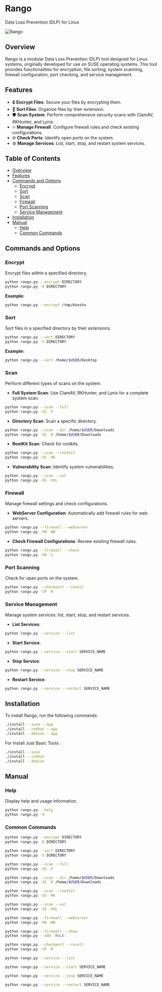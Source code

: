 # Rango

Data Loss Prevention (DLP) for Linux

![Rango](./static/python_rango.py3.jpg)

## Overview

Rango is a modular Data Loss Prevention (DLP) tool designed for Linux systems, originally developed for use on SUSE operating systems. This tool provides functionalities for encryption, file sorting, system scanning, firewall configuration, port checking, and service management.

## Features

- 🔒 **Encrypt Files**: Secure your files by encrypting them.
- 📁 **Sort Files**: Organize files by their extension.
- 🛡️ **Scan System**: Perform comprehensive security scans with ClamAV, RKHunter, and Lynis.
- 🔥 **Manage Firewall**: Configure firewall rules and check existing configurations.
- 🌐 **Check Ports**: Identify open ports on the system.
- ⚙️ **Manage Services**: List, start, stop, and restart system services.

## Table of Contents

- [Overview](#overview)
- [Features](#features)
- [Commands and Options](#commands-and-options)
  - [Encrypt](#encrypt)
  - [Sort](#sort)
  - [Scan](#scan)
  - [Firewall](#firewall)
  - [Port Scanning](#port-scanning)
  - [Service Management](#service-management)
- [Installation](#installation)
- [Manual](#manual)
  - [Help](#help)
  - [Common Commands](#common-commands)

## Commands and Options

### Encrypt

Encrypt files within a specified directory.

```bash
python rango.py --encrypt DIRECTORY
python rango.py -E DIRECTORY
```

**Example:**

```bash
python rango.py --encrypt /tmp/Koosha
```

### Sort

Sort files in a specified directory by their extensions.

```bash
python rango.py --sort DIRECTORY
python rango.py -S DIRECTORY
```

**Example:**

```bash
python rango.py --sort /home/$USER/Desktop
```

### Scan

Perform different types of scans on the system.

- **Full System Scan**: Use ClamAV, RKHunter, and Lynis for a complete system scan.

```bash
python rango.py --scan --full
python rango.py -SS -F
```

- **Directory Scan**: Scan a specific directory.

```bash
python rango.py --scan --dir /home/$USER/Downloads
python rango.py -SS -D /home/$USER/Downloads
```

- **RootKit Scan**: Check for rootkits.

```bash
python rango.py --scan --rootkit
python rango.py -SS -RK
```

- **Vulnerability Scan**: Identify system vulnerabilities.

```bash
python rango.py --scan --vul
python rango.py -SS -VUL
```

### Firewall

Manage firewall settings and check configurations.

- **WebServer Configuration**: Automatically add firewall rules for web servers.

```bash
python rango.py --firewall --webserver
python rango.py -FW -WB
```

- **Check Firewall Configurations**: Review existing firewall rules.

```bash
python rango.py --firewall --check
python rango.py -FW -C
```

### Port Scanning

Check for open ports on the system.

```bash
python rango.py --checkport --result
python rango.py -CP -R
```

### Service Management

Manage system services: list, start, stop, and restart services.

- **List Services**:

```bash
python rango.py --service --list
```

- **Start Service**:

```bash
python rango.py --service --start SERVICE_NAME
```

- **Stop Service**:

```bash
python rango.py --service --stop SERVICE_NAME
```

- **Restart Service**:

```bash
python rango.py --service --restart SERVICE_NAME
```

## Installation

To install Rango, run the following commands:

```bash
./install --suse --app
./install --redhat --app
./install --debian --app
```

For Install Just Basic Tools : 

```bash
./install --suse 
./install --redhat 
./install --debian 
```

## Manual

### Help

Display help and usage information.

```bash
python rango.py --help
python rango.py -H
```

### Common Commands

```bash
python rango.py --encrypt DIRECTORY
python rango.py -E DIRECTORY

python rango.py --sort DIRECTORY
python rango.py -S DIRECTORY

python rango.py --scan --full
python rango.py -SS -F

python rango.py --scan --dir /home/$USER/Downloads
python rango.py -SS -D /home/$USER/Downloads

python rango.py --scan --rootkit
python rango.py -SS -RK

python rango.py --scan --vul
python rango.py -SS -VUL

python rango.py --firewall --webserver
python rango.py -FW -WB

python rango.py --firewall --show
python rango.py --add 'RULE'

python rango.py --checkport --result
python rango.py -CP -R

python rango.py --service --list

python rango.py --service --start SERVICE_NAME

python rango.py --service --stop SERVICE_NAME

python rango.py --service --restart SERVICE_NAME
```



